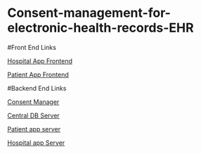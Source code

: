 # Consent-management-for-electronic-health-records-EHR

#Front End Links

[Hospital App Frontend](https://github.com/biswa2015/Hospital-App-Frontend)

[Patient App Frontend](https://github.com/biswa2015/Patient-App-Frontend)

#Backend End Links

[Consent Manager](https://github.com/biswa2015/Consent-Manager)

[Central DB Server](https://github.com/biswa2015/Central-db-server)

[Patient app server](https://github.com/biswa2015/Patient-app-server)

[Hospital app Server](https://github.com/biswa2015/Hospital-app-Server)

